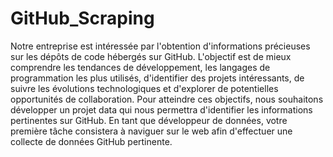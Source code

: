 # GitHub_Scraping
Notre entreprise est intéressée par l'obtention d'informations précieuses sur les dépôts de code hébergés sur GitHub.
L'objectif est de mieux comprendre les tendances de développement, les langages de programmation les plus utilisés, d'identifier des projets intéressants, de suivre les évolutions technologiques et d'explorer de potentielles opportunités de collaboration. 
Pour atteindre ces objectifs, nous souhaitons développer un projet data qui nous permettra d'identifier les informations pertinentes sur GitHub. 
En tant que développeur de données, votre première tâche consistera à naviguer sur le web afin d'effectuer une collecte de données GitHub pertinente.
